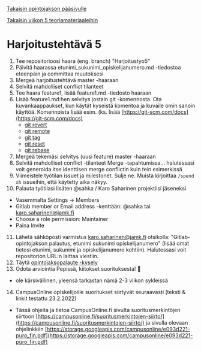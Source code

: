 [Takaisin opintojakson pääsivulle](README.md)

[Takaisin viikon 5 teoriamateriaaleihin](src/vko/vko05.md)

# Harjoitustehtävä 5

1. Tee repositorioosi haara (eng. branch) "Harjoitustyo5"
2. Päivitä haarassa etunimi_sukunimi_opiskelijanumero.md -tiedostoa eteenpäin ja committaa muutoksesi
3. Mergeä harjoitustehtävä master -haaraan
4. Selvitä mahdolliset conflict tilanteet
5. Tee haara feature1, lisää feature1.md -tiedosto haaraan
6. Lisää feature1.md:hen selvitys jostain git -komennosta. Ota kuvankaappaukset, kun käytät kyseistä komentoa ja kuvaile omin sanoin käyttöä. Komennoista lisää esim. (ks. lisää [https://git-scm.com/docs](https://git-scm.com/docs)
   - [git revert](https://git-scm.com/docs/git-revert)
   - [git remote](https://git-scm.com/docs/git-remote)
   - [git tag](https://git-scm.com/docs/git-tag)
   - [git reset](https://git-scm.com/docs/git-reset)
   - [git rebase](https://git-scm.com/docs/git-rebase)
7. Mergeä tekemäsi selvitys (uusi feature) master -haaraan
8. Selvitä mahdolliset conflict -tilanteet Merge -tapahtumissa... halutessasi voit generoida itse identtisen merge conflictin kuin tein esimerkissä
9. Viimeistele työtilan issuet ja milestonet. Sulje ne. Muista kirjoittaa `/spend xh` issueihin, että käytetty aika näkyy.
10. Palauta työtilasi lisäten @sahka / Karo Saharinen projektiisi jäseneksi
   - Vasemmalta Settings -> Members
   - Gitlab member or Email address -kenttään: @sahka tai karo.saharinen@jamk.fi
   - Choose a role permission: Maintainer
   - Paina Invite
11. Lähetä sähköposti varmistus karo.saharinen@jamk.fi otsikolla: "Gitlab-opintojakson palautus, etunimi sukunimi opiskelijanumero" (lisää omat tietosi etunimi, sukunimi ja opiskelijanumero kohtiin). Halutessasi voit repositorion URL:n laittaa viestiin.
12. Täytä [opintojaksopalaute -kysely](https://link.webropolsurveys.com/S/52BD46ED39D646B9)
13. Odota arviointia Pepissä, kiitokset suorituksesta! :tada:
   - ole kärsivällinen, yleensä tarkastan nämä 2-3 viikon sykleissä
14. CampusOnline opiskelijoille suoritukset siirtyvät seuraavasti (teksti & linkit testattu 23.2.2022)
   - Tässä ohjeita ja tietoa CampusOnline.fi sivulta suoritusmerkintöjen siirtoon [https://campusonline.fi/suoritusmerkintojen-siirto/](https://campusonline.fi/suoritusmerkintojen-siirto/) ja sivulla olevaan ohjelinkkiin [https://storage.googleapis.com/campusonline/e093d221-puro_fin.pdf](https://storage.googleapis.com/campusonline/e093d221-puro_fin.pdf)
